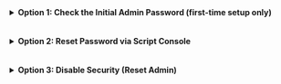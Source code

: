 <details>
<summary>
<strong>
Option 1: Check the Initial Admin Password (first-time setup only)
</strong>
</summary>
<br>

When Jenkins is installed the first time, it generates a password at:
```bash
/var/jenkins_home/secrets/initialAdminPassword
```

If you never changed the admin credentials, you can get it from Docker:
```bash
docker exec -it <jenkins_container_id> cat /var/jenkins_home/secrets/initialAdminPassword
```

Then go to **`http://localhost:8080`** and login with:

- Username: admin

- Password: (the value from above)

</details>

<br>
<br>

<details>
<summary>
<strong>
Option 2: Reset Password via Script Console
</strong>
</summary>
<br>

If you lost a custom user password:

1. Exec into Jenkins container:
```bash
docker exec -it <jenkins_container_id> bash
```

2. Edit Jenkins config file (config.xml) located at:
```bash
/var/jenkins_home/users/<your-username>/config.xml
```

> → You can reset password hash or delete the user entry.
(A bit messy, not the easiest way for beginners.)

</details>

<br>
<br>

<details>
<summary>
<strong>
Option 3: Disable Security (Reset Admin)
</strong>
</summary>
<br>

If totally locked out, you can temporarily disable security:

1. Stop Jenkins container:
```bash
docker stop <jenkins_container_id>
```

2. Edit config.xml (inside /var/jenkins_home/ on your mounted volume).
Find this line:

```bash
<useSecurity>true</useSecurity>
```
Change it to:
```bash
<useSecurity>false</useSecurity>
```

3. Restart Jenkins:
```bash
docker start <jenkins_container_id>
```

4. Now Jenkins will open without login → create a new admin user.

5. Re-enable security afterward.

</details>

<br>
<br>


